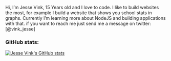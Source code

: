 <!-- 👋 Hi, I’m Jesse Vink
- 👀 I’m interested in computers and making software
- 🌱 I’m currently learning how to code better
- 💞️ I’m looking to collaborate on ...
- 📫 How to reach me ...
-->

Hi, I’m Jesse Vink, 15 Years old and I love to code. 
I like to build websites the most, for example I build a website that shows you school stats in graphs.
Currently I’m learning more about NodeJS and building applications with that.
if you want to reach me just send me a message on twitter: [@vink_jesse]<!--("https://twitter.com/vink_jesse")-->


<!---
jesjsz12/jesjsz12 is a ✨ special ✨ repository because its `README.md` (this file) appears on your GitHub profile.
You can click the Preview link to take a look at your changes.
--->


### GitHub stats:


[![Jesse Vink's GitHub stats](https://github-readme-stats.vercel.app/api?username=jesjsz12&theme=dark)](https://github.com/anuraghazra/github-readme-stats)
